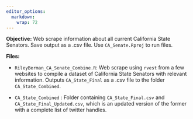 ```yaml
---
editor_options: 
  markdown: 
    wrap: 72
---
```


**Objective:** Web scrape information about all current California State
Senators. Save output as a .csv file. Use `CA_Senate.Rproj` to run files. 

**Files:**

-   `RileyBerman_CA_Senate_Combine.R`: Web scrape using `rvest` from a
    few websites to compile a dataset of California State Senators with
    relevant information. Outputs `CA_State_Final` as a .csv file to the
    folder `CA_State_Combined`.

-   `CA_State_Combined` : Folder containing `CA_State_Final.csv` and
    `CA_State_Final_Updated.csv`, which is an updated version of the
    former with a complete list of twitter handles.
